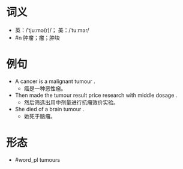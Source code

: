# 词义
- 英：/ˈtjuːmə(r)/； 美：/ˈtuːmər/
- #n 肿瘤；瘤；肿块
# 例句
- A cancer is a malignant tumour .
	- 癌是一种恶性瘤。
- Then made the tumour result price research with middle dosage .
	- 然后筛选出用中剂量进行抗瘤效价实验。
- She died of a brain tumour .
	- 她死于脑瘤。
# 形态
- #word_pl tumours
